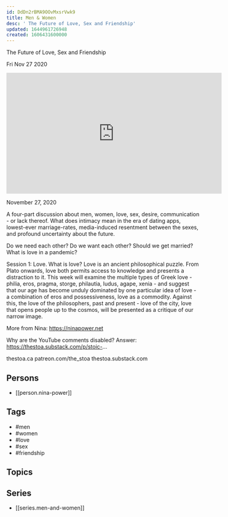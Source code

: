 ```yaml
---
id: DdDn2rBMA9OOvMxsrVwk9
title: Men & Women
desc: ' The Future of Love, Sex and Friendship'
updated: 1644961726948
created: 1606431600000
---
```



 The Future of Love, Sex and Friendship

Fri Nov 27 2020

<iframe width="560" height="315" src="https://www.youtube.com/embed/eONqL9sro74" title="Men & Women: The Future of Love, Sex and Friendship w/ Nina Power. Session 4 (Friendship)" frameborder="0" allow="accelerometer; autoplay; clipboard-write; encrypted-media; gyroscope; picture-in-picture" allowfullscreen ></iframe>

November 27, 2020

A four-part discussion about men, women, love, sex, desire, communication - or lack thereof. What does intimacy mean in the era of dating apps, lowest-ever marriage-rates, media-induced resentment between the sexes, and profound uncertainty about the future.

Do we need each other? Do we want each other? Should we get married? What is love in a pandemic?

Session 1: Love. What is love? Love is an ancient philosophical puzzle. From Plato onwards, love both permits access to knowledge and presents a distraction to it. This week will examine the multiple types of Greek love - philia, eros, pragma, storge, philautia, ludus, agape, xenia - and suggest that our age has become unduly dominated by one particular idea of love - a combination of eros and possessiveness, love as a commodity. Against this, the love of the philosophers, past and present - love of the city, love that opens people up to the cosmos, will be presented as a critique of our narrow image. 

More from Nina: https://ninapower.net

Why are the YouTube comments disabled? Answer: https://thestoa.substack.com/p/stoic-...

thestoa.ca
patreon.com/the_stoa
thestoa.substack.com

## Persons

- [[person.nina-power]]

## Tags

- #men
- #women
- #love
- #sex
- #friendship

## Topics



## Series

- [[series.men-and-women]]

